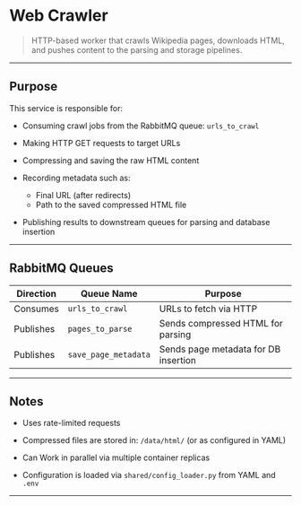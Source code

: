 # Web Crawler

> HTTP-based worker that crawls Wikipedia pages, downloads HTML, and pushes content to the parsing and storage pipelines.

---

## Purpose

This service is responsible for:

- Consuming crawl jobs from the RabbitMQ queue: `urls_to_crawl`

- Making HTTP GET requests to target URLs

- Compressing and saving the raw HTML content

- Recording metadata such as:
  - Final URL (after redirects)
  - Path to the saved compressed HTML file

- Publishing results to downstream queues for parsing and database insertion

---

## RabbitMQ Queues

| Direction   | Queue Name         | Purpose                              |
|-------------|--------------------|--------------------------------------|
| Consumes    | `urls_to_crawl`     | URLs to fetch via HTTP               |
| Publishes   | `pages_to_parse`    | Sends compressed HTML for parsing    |
| Publishes   | `save_page_metadata`| Sends page metadata for DB insertion |

---

## Notes

- Uses rate-limited requests

- Compressed files are stored in: `/data/html/` (or as configured in YAML)

- Can Work in parallel via multiple container replicas

- Configuration is loaded via `shared/config_loader.py` from YAML and `.env`

---

